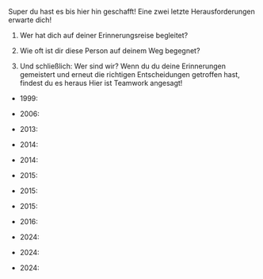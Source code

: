 Super du hast es bis hier hin geschafft!
Eine zwei letzte Herausforderungen erwarte dich!

1. Wer hat dich auf deiner Erinnerungsreise begleitet?
2. Wie oft ist dir diese Person auf deinem Weg begegnet?

3.  Und schließlich: Wer sind wir?
Wenn du du deine Erinnerungen gemeistert und erneut die richtigen Entscheidungen getroffen hast, findest du es heraus
Hier ist Teamwork angesagt!
- 1999:
- 2006:
- 2013:
- 2014:
- 2014:
- 2015:

- 2015:
- 2015:
- 2016:
- 2024:
- 2024:
- 2024:

